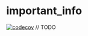 # important_info
[![codecov](https://codecov.io/gh/sayitfast/important_info/branch/master/graph/badge.svg?token=4OVHUAQ53V)](https://codecov.io/gh/sayitfast/important_info)
// TODO

